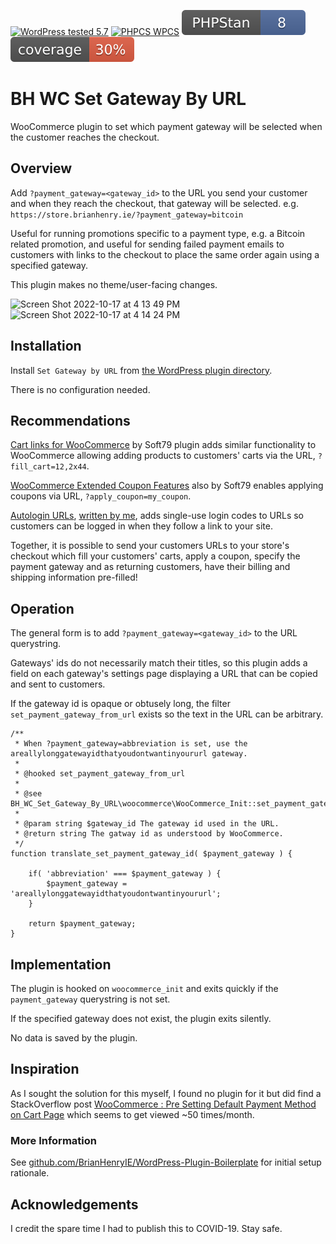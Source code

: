 [![WordPress tested 5.7](https://img.shields.io/badge/WordPress-v5.7%20tested-0073aa.svg)](https://wordpress.org/plugins/bh-wc-set-gateway-by-url) [![PHPCS WPCS](https://img.shields.io/badge/PHPCS-WordPress%20Coding%20Standards-8892BF.svg)](https://github.com/WordPress-Coding-Standards/WordPress-Coding-Standards) [![PHPStan ](.github/phpstan.svg)](https://github.com/szepeviktor/phpstan-wordpress)  [![PHPUnit ](.github/coverage.svg)](https://brianhenryie.github.io/bh-wc-set-gateway-by-url/)

# BH WC Set Gateway By URL

WooCommerce plugin to set which payment gateway will be selected when the customer reaches the checkout.

## Overview

Add `?payment_gateway=<gateway_id>` to the URL you send your customer and when they reach the checkout, that gateway will be selected. e.g. `https://store.brianhenry.ie/?payment_gateway=bitcoin`

Useful for running promotions specific to a payment type, e.g. a Bitcoin related promotion, and useful for sending failed payment emails to customers with links to the checkout to place the same order again using a specified gateway.

This plugin makes no theme/user-facing changes.

<img width="641" alt="Screen Shot 2022-10-17 at 4 13 49 PM" src="https://user-images.githubusercontent.com/4720401/196300774-d8e9af81-55e0-4aef-a430-b7bb55504e2b.png">

<img width="783" alt="Screen Shot 2022-10-17 at 4 14 24 PM" src="https://user-images.githubusercontent.com/4720401/196300793-8a25a101-6b21-4e12-861e-a10908fea196.png">

## Installation

Install `Set Gateway by URL` from [the WordPress plugin directory](https://wordpress.org/plugins/bh-wc-set-gateway-by-url).

There is no configuration needed.

## Recommendations

[Cart links for WooCommerce](https://wordpress.org/plugins/soft79-cart-links-for-woocommerce/) by Soft79 plugin adds similar functionality to WooCommerce allowing adding products to customers' carts via the URL, `?fill_cart=12,2x44`.

[WooCommerce Extended Coupon Features](https://wordpress.org/plugins/woocommerce-auto-added-coupons/) also by Soft79 enables applying coupons via URL, `?apply_coupon=my_coupon`.

[Autologin URLs](https://wordpress.org/plugins/bh-wp-autologin-urls/), [written by me](https://github.com/BrianHenryIE/BH-WP-Autologin-URLs), adds single-use login codes to URLs so customers can be logged in when they follow a link to your site.

Together, it is possible to send your customers URLs to your store's checkout which fill your customers' carts, apply a coupon, specify the payment gateway and as returning customers, have their billing and shipping information pre-filled!

## Operation

The general form is to add `?payment_gateway=<gateway_id>` to the URL querystring.

Gateways' ids do not necessarily match their titles, so this plugin adds a field on each gateway's settings page displaying a URL that can be copied and sent to customers.

If the gateway id is opaque or obtusely long, the filter `set_payment_gateway_from_url` exists so the text in the URL can be arbitrary.

```
/**
 * When ?payment_gateway=abbreviation is set, use the areallylonggatewayidthatyoudontwantinyoururl gateway.
 *
 * @hooked set_payment_gateway_from_url
 *
 * @see BH_WC_Set_Gateway_By_URL\woocommerce\WooCommerce_Init::set_payment_gateway_from_url()
 * 
 * @param string $gateway_id The gateway id used in the URL.
 * @return string The gatway id as understood by WooCommerce.
 */
function translate_set_payment_gateway_id( $payment_gateway ) {

	if( 'abbreviation' === $payment_gateway ) {
		$payment_gateway = 'areallylonggatewayidthatyoudontwantinyoururl';
	}

	return $payment_gateway;
}
```

## Implementation

The plugin is hooked on `woocommerce_init` and exits quickly if the `payment_gateway` querystring is not set.

If the specified gateway does not exist, the plugin exits silently.

No data is saved by the plugin.

## Inspiration

As I sought the solution for this myself, I found no plugin for it but did find a StackOverflow post [WooCommerce : Pre Setting Default Payment Method on Cart Page](https://stackoverflow.com/questions/38064231/woocommerce-pre-setting-default-payment-method-on-cart-page) which seems to get viewed ~50 times/month.


### More Information

See [github.com/BrianHenryIE/WordPress-Plugin-Boilerplate](https://github.com/BrianHenryIE/WordPress-Plugin-Boilerplate) for initial setup rationale.

## Acknowledgements

I credit the spare time I had to publish this to COVID-19. Stay safe.
